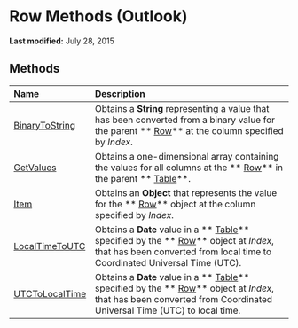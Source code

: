 
# Row Methods (Outlook)

 **Last modified:** July 28, 2015


## Methods



|**Name**|**Description**|
|:-----|:-----|
| [BinaryToString](2416a69f-f0a2-b9a6-6f55-688dcf702824.md)|Obtains a  **String** representing a value that has been converted from a binary value for the parent ** [Row](06db3fa4-1649-48bf-3b86-ffdf99a47305.md)** at the column specified by _Index_.|
| [GetValues](1f92e0ab-9ba8-9cc6-51e8-05cc145a93bf.md)|Obtains a one-dimensional array containing the values for all columns at the  ** [Row](06db3fa4-1649-48bf-3b86-ffdf99a47305.md)** in the parent ** [Table](0affaafd-93fe-227a-acee-e09a86cadc20.md)**.|
| [Item](fa9a6b26-ddfe-f306-5f45-140756f398c9.md)|Obtains an  **Object** that represents the value for the ** [Row](06db3fa4-1649-48bf-3b86-ffdf99a47305.md)** object at the column specified by _Index_.|
| [LocalTimeToUTC](10e24b21-8fd5-8740-b120-a49340cb9670.md)|Obtains a  **Date** value in a ** [Table](0affaafd-93fe-227a-acee-e09a86cadc20.md)** specified by the ** [Row](06db3fa4-1649-48bf-3b86-ffdf99a47305.md)** object at _Index_, that has been converted from local time to Coordinated Universal Time (UTC). |
| [UTCToLocalTime](82685689-89af-4c49-1e6b-42e1ecd9d301.md)|Obtains a  **Date** value in a ** [Table](0affaafd-93fe-227a-acee-e09a86cadc20.md)** specified by the ** [Row](06db3fa4-1649-48bf-3b86-ffdf99a47305.md)** object at _Index_, that has been converted from Coordinated Universal Time (UTC) to local time.|
